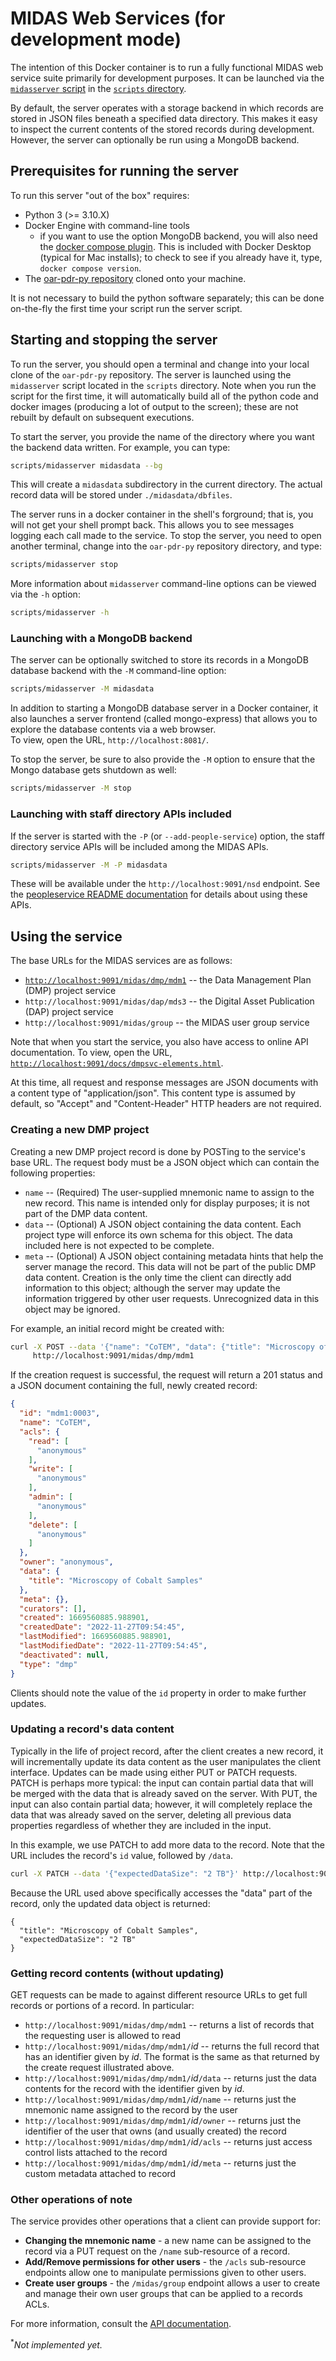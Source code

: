 # MIDAS Web Services (for development mode)

The intention of this Docker container is to run a fully functional MIDAS web service 
suite primarily for development purposes.  It can be launched via the
[`midasserver` script](../scripts/midasserver) in the [`scripts` directory](../scripts).

By default, the server operates with a storage backend in which records are stored in JSON
files beneath a specified data directory.  This makes it easy to inspect the current contents
of the stored records during development.  However, the server can optionally be run using a
MongoDB backend.

## Prerequisites for running the server

To run this server "out of the box" requires:

  * Python 3 (>= 3.10.X)
  * Docker Engine with command-line tools
    * if you want to use the option MongoDB backend, you will also need the [docker compose
      plugin](https://docs.docker.com/get-started/08_using_compose/).  This is included with
      Docker Desktop (typical for Mac installs); to check to see if you already have it, type,
      `docker compose version`.
  * The [oar-pdr-py repository](https://github.com/usnistgov/oar-pdr-py) cloned onto your machine.

It is not necessary to build the python software separately; this can be done on-the-fly the first
time your script run the server script.

## Starting and stopping the server

To run the server, you should open a terminal and change into your local clone of the `oar-pdr-py`
repository.  The server is launched using the `midasserver` script located in the `scripts`
directory.  Note when you run the script for the first time, it will automatically build all of
the python code and docker images (producing a lot of output to the screen); these are not rebuilt
by default on subsequent executions.

To start the server, you provide the name of the directory where you want the backend data written.
For example, you can type:

```bash
scripts/midasserver midasdata --bg
```

This will create a `midasdata` subdirectory in the current directory.  The actual record data will
be stored under `./midasdata/dbfiles`.  

The server runs in a docker container in the shell's forground; that is, you will not get your shell
prompt back.  This allows you to see messages logging each call made to the service.  To stop the
server, you need to open another terminal, change into the `oar-pdr-py` repository directory, and
type:

```bash
scripts/midasserver stop
```

More information about `midasserver` command-line options can be viewed via the `-h` option:

```bash
scripts/midasserver -h
```

### Launching with a MongoDB backend

The server can be optionally switched to store its records in a MongoDB database backend with the
`-M` command-line option:

```bash
scripts/midasserver -M midasdata
```

In addition to starting a MongoDB database server in a Docker container, it also launches a server
frontend (called mongo-express) that allows you to explore the database contents via a web browser.  
To view, open the URL, `http://localhost:8081/`.

To stop the server, be sure to also provide the `-M` option to ensure that the Mongo database gets
shutdown as well:

```bash
scripts/midasserver -M stop
```

### Launching with staff directory APIs included

If the server is started with the `-P` (or `--add-people-service`) option, the staff directory
service APIs will be included among the MIDAS APIs.

```bash
scripts/midasserver -M -P midasdata
```

These will be available under the `http://localhost:9091/nsd` endpoint.  See the
[peopleservice README documentation](../peopleserver/README.md) for details about using these
APIs. 

## Using the service

The base URLs for the MIDAS services are as follows:

  - [`http://localhost:9091/midas/dmp/mdm1`](http://localhost:9091/midas/dmp/mdm1) -- the Data
    Management Plan (DMP) project service
  - `http://localhost:9091/midas/dap/mds3` -- the Digital Asset Publication (DAP) project service
  - `http://localhost:9091/midas/group`   -- the MIDAS user group service

Note that when you start the service, you also have access to online API documentation.  To view,
open the URL,
[`http://localhost:9091/docs/dmpsvc-elements.html`](http://localhost:9091/docs/dmpsvc-elements.html).

At this time, all request and response messages are JSON documents with a content type of
"application/json".  This content type is assumed by default, so "Accept" and "Content-Header"
HTTP headers are not required. 

### Creating a new DMP project

Creating a new DMP project record is done by POSTing to the service's base URL.  The request
body must be a JSON object which can contain the following properties:

  - `name` -- (Required)  The user-supplied mnemonic name to assign to the new record.  This name
    is intended only for display purposes; it is not part of the DMP data content.
  - `data` -- (Optional)  A JSON object containing the data content.  Each project type will
    enforce its own schema for this object.  The data included here is not expected to be complete.
  - `meta` -- (Optional)  A JSON object containing metadata hints that help the server manage
    the record.  This data will not be part of the public DMP data content.  Creation is the only
    time the client can directly add information to this object; although the server may update
    the information triggered by other user requests.  Unrecognized data in this object may be
    ignored.  

For example, an initial record might be created with:

```bash
curl -X POST --data '{"name": "CoTEM", "data": {"title": "Microscopy of Cobalt Samples"}}' \
     http://localhost:9091/midas/dmp/mdm1
```

If the creation request is successful, the request will return a 201 status and a JSON document
containing the full, newly created record:

```json
{
  "id": "mdm1:0003",
  "name": "CoTEM",
  "acls": {
    "read": [
      "anonymous"
    ],
    "write": [
      "anonymous"
    ],
    "admin": [
      "anonymous"
    ],
    "delete": [
      "anonymous"
    ]
  },
  "owner": "anonymous",
  "data": {
    "title": "Microscopy of Cobalt Samples"
  },
  "meta": {},
  "curators": [],
  "created": 1669560885.988901,
  "createdDate": "2022-11-27T09:54:45",
  "lastModified": 1669560885.988901,
  "lastModifiedDate": "2022-11-27T09:54:45",
  "deactivated": null,
  "type": "dmp"
}
```

Clients should note the value of the `id` property in order to make further updates.

### Updating a record's data content

Typically in the life of project record, after the client creates a new record, it will incrementally
update its data content as the user manipulates the client interface.  Updates can be made using either
PUT or PATCH requests.  PATCH is perhaps more typical: the input can contain partial data that will be
merged with the data that is already saved on the server.  With PUT, the input can also contain partial
data; however, it will completely replace the data that was already saved on the server, deleting all
previous data properties regardless of whether they are included in the input.

In this example, we use PATCH to add more data to the record.  Note that the URL includes the record's
`id` value, followed by `/data`.  

```bash
curl -X PATCH --data '{"expectedDataSize": "2 TB"}' http://localhost:9091/midas/dmp/mdm1/mdm1:0003/data
```

Because the URL used above specifically accesses the "data" part of the record, only the updated data
object is returned:

```
{
  "title": "Microscopy of Cobalt Samples",
  "expectedDataSize": "2 TB"
}
```

### Getting record contents (without updating)

GET requests can be made to against different resource URLs to get full records or portions of a record.
In particular:

  - `http://localhost:9091/midas/dmp/mdm1` -- returns a list of records that the requesting user is
    allowed to read
  - `http://localhost:9091/midas/dmp/mdm1/`_id_ -- returns the full record that has an identifier given
    by _id_.  The format is the same as that returned by the create request illustrated above.
  - `http://localhost:9091/midas/dmp/mdm1/`_id_`/data` -- returns just the data contents for the record
    with the identifier given by _id_.
  - `http://localhost:9091/midas/dmp/mdm1/`_id_`/name` -- returns just the mnemonic name assigned to the
    record by the user
  - `http://localhost:9091/midas/dmp/mdm1/`_id_`/owner` -- returns just the identifier of the user that 
    owns (and usually created) the record
  - `http://localhost:9091/midas/dmp/mdm1/`_id_`/acls` -- returns just access control lists attached to 
    the record
  - `http://localhost:9091/midas/dmp/mdm1/`_id_`/meta` -- returns just the custom metadata attached to record

### Other operations of note

The service provides other operations that a client can provide support for:

  - **Changing the mnemonic name** - a new name can be assigned to the record via a PUT request on the
    `/name` sub-resource of a record.
  - **Add/Remove permissions for other users** - the `/acls` sub-resource endpoints allow one to manipulate
    permissions given to other users.
  - **Create user groups** - the `/midas/group` endpoint allows a user to create and manage 
    their own user groups that can be applied to a records ACLs.

For more information, consult the [API documentation](https://localhost:9091/docs/dmpsvc-elements.html).  

<sup>*</sup>_Not implemented yet._


